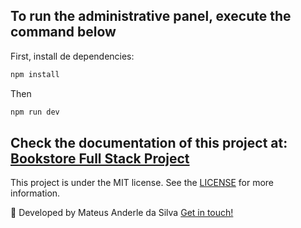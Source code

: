 ## To run the administrative panel, execute the command below

First, install de dependencies:

```bash
npm install
```

Then

```bash
npm run dev
```

## Check the documentation of this project at: [Bookstore Full Stack Project](https://github.com/MateusAnderle/bookstore-full-stack-project)

This project is under the MIT license. See the [LICENSE](https://github.com/MateusAnderle/bookstore-full-stack-project/blob/main/used-bookstore-admin-nextjs/LICENSE) for more information.

:rocket: Developed by Mateus Anderle da Silva [Get in touch!](https://www.linkedin.com/in/mateus-anderle-da-silva/)
